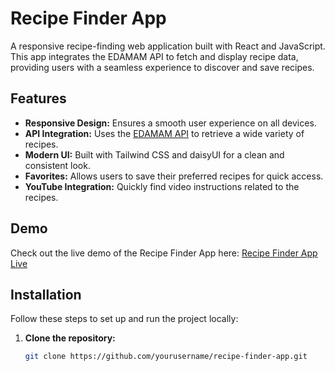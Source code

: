 # Recipe Finder App

A responsive recipe-finding web application built with React and JavaScript. This app integrates the EDAMAM API to fetch and display recipe data, providing users with a seamless experience to discover and save recipes.

## Features

- **Responsive Design:** Ensures a smooth user experience on all devices.
- **API Integration:** Uses the [EDAMAM API](https://developer.edamam.com/) to retrieve a wide variety of recipes.
- **Modern UI:** Built with Tailwind CSS and daisyUI for a clean and consistent look.
- **Favorites:** Allows users to save their preferred recipes for quick access.
- **YouTube Integration:** Quickly find video instructions related to the recipes.

## Demo

Check out the live demo of the Recipe Finder App here: [Recipe Finder App Live](https://67c8a613909bb6a97a233534--cerulean-smakager-51d0a1.netlify.app/)

## Installation

Follow these steps to set up and run the project locally:

1. **Clone the repository:**

   ```bash
   git clone https://github.com/yourusername/recipe-finder-app.git
